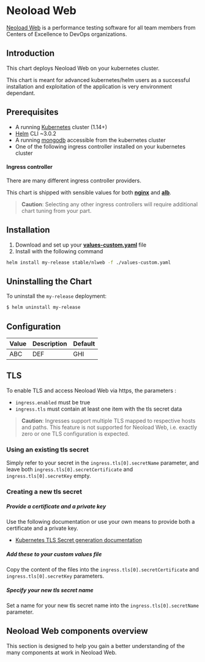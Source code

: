 # Neoload Web

[Neoload Web](https://www.neotys.com/neoload/overview) is a performance testing software for all team members from Centers of Excellence to DevOps organizations.

## Introduction

This chart deploys Neoload Web on your kubernetes cluster.

This chart is meant for advanced kubernetes/helm users as a successful installation and exploitation of the application is very environment dependant.

## Prerequisites

- A running [Kubernetes](https://kubernetes.io/) cluster (1.14+)
- [Helm](https://helm.sh/docs/intro/install/) CLI  ~3.0.2
- A running [mongodb](https://www.mongodb.com/) accessible from the kubernetes cluster
- One of the following ingress controller installed on your kubernetes cluster

#### Ingress controller

There are many different ingress controller providers.

This chart is shipped with sensible values for both [**nginx**](https://hub.helm.sh/charts/bitnami/nginx) and [**alb**](https://hub.helm.sh/charts/incubator/aws-alb-ingress-controller).

> **Caution**: Selecting any other ingress controllers will require additional chart tuning from your part.
	
## Installation

1. Download and set up your **[values-custom.yaml]()** file
2. Install with the following command

```bash		
helm install my-release stable/nlweb -f ./values-custom.yaml
```

## Uninstalling the Chart

To uninstall the `my-release` deployment:

```bash
$ helm uninstall my-release
```

## Configuration

Value | Description | Default
----- | ----------- | -------
ABC | DEF | GHI

## TLS

To enable TLS and access Neoload Web via https, the parameters :

- `ingress.enabled` must be true
- `ingress.tls` must contain at least one item with the tls secret data

> **Caution**: Ingresses support multiple TLS mapped to respective hosts and paths. This feature is not supported for Neoload Web, i.e. exactly zero or one TLS configuration is expected.

### Using an existing tls secret

Simply refer to your secret in the `ingress.tls[0].secretName` parameter, and leave both `ingress.tls[0].secretCertificate` and `ingress.tls[0].secretKey` empty.

### Creating a new tls secret

##### Provide a certificate and a private key

Use the following documentation or use your own means to provide both a certificate and a private key.

- [Kubernetes TLS Secret generation documentation](https://kubernetes.github.io/ingress-nginx/user-guide/tls/)

##### Add these to your custom values file

Copy the content of the files into the `ingress.tls[0].secretCertificate` and `ingress.tls[0].secretKey` parameters.

##### Specify your new tls secret name

Set a name for your new tls secret name into the `ingress.tls[0].secretName` parameter.


## Neoload Web components overview

This section is designed to help you gain a better understanding of the many components at work in Neoload Web.